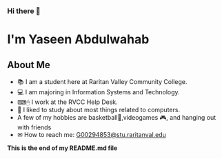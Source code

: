 ### Hi there 👋

# I'm Yaseen Abdulwahab

## About Me

- 📚 I am a student here at Raritan Valley Community College.
- 💻 I am majoring in Information Systems and Technology.
- ⌨🖱 I work at the RVCC Help Desk.
- 📖 I liked to study about most things related to computers.
- A few of my hobbies are basketball🏀,videogames 🎮, and hanging out with friends
- ✉ How to reach me: G00294853@stu.raritanval.edu

**This is the end of my README.md file**
